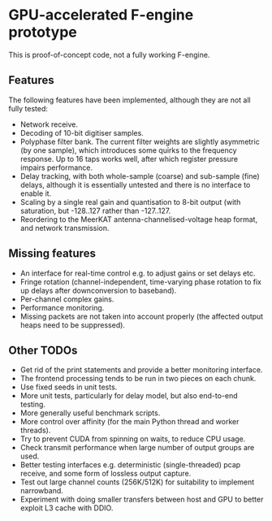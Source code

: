 # GPU-accelerated F-engine prototype

This is proof-of-concept code, not a fully working F-engine.

## Features

The following features have been implemented, although they are not all fully tested:

- Network receive.
- Decoding of 10-bit digitiser samples.
- Polyphase filter bank. The current filter weights are slightly asymmetric (by
  one sample), which introduces some quirks to the frequency response. Up to 16
  taps works well, after which register pressure impairs performance.
- Delay tracking, with both whole-sample (coarse) and sub-sample (fine) delays,
  although it is essentially untested and there is no interface to enable it.
- Scaling by a single real gain and quantisation to 8-bit output (with
  saturation, but -128..127 rather than -127..127.
- Reordering to the MeerKAT antenna-channelised-voltage heap format, and network
  transmission.

## Missing features

- An interface for real-time control e.g. to adjust gains or set delays etc.
- Fringe rotation (channel-independent, time-varying phase rotation to
  fix up delays after downconversion to baseband).
- Per-channel complex gains.
- Performance monitoring.
- Missing packets are not taken into account properly (the affected output
  heaps need to be suppressed).

## Other TODOs

- Get rid of the print statements and provide a better monitoring interface.
- The frontend processing tends to be run in two pieces on each chunk.
- Use fixed seeds in unit tests.
- More unit tests, particularly for delay model, but also end-to-end testing.
- More generally useful benchmark scripts.
- More control over affinity (for the main Python thread and worker threads).
- Try to prevent CUDA from spinning on waits, to reduce CPU usage.
- Check transmit performance when large number of output groups are used.
- Better testing interfaces e.g. deterministic (single-threaded) pcap
  receive, and some form of lossless output capture.
- Test out large channel counts (256K/512K) for suitability to implement
  narrowband.
- Experiment with doing smaller transfers between host and GPU to better
  exploit L3 cache with DDIO.
